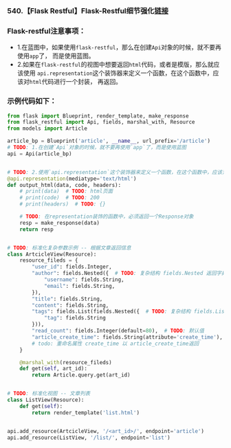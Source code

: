 ### 540.【Flask Restful】Flask-Restful细节强化[链接](http://wangkaixiang.cn/python-flask/di-shi-si-zhang-ff1a-flask/di-er-jie-ff1a-flask-restful-cha-jian.html)

### Flask-restful注意事项：
* 1.在蓝图中，如果使用`flask-restful`，那么在创建`Api`对象的时候，就不要再使用`app`了，
    而是使用蓝图。
* 2.如果在`flask-restful`的视图中想要返回`html`代码，或者是模版，那么就应该使用
    `api.representation`这个装饰器来定义一个函数，在这个函数中，应该对`html`代码进行一个封装，
    再返回。
    
### 示例代码如下：
```python
from flask import Blueprint, render_template, make_response
from flask_restful import Api, fields, marshal_with, Resource
from models import Article

article_bp = Blueprint('article', __name__, url_prefix='/article')
# TODO: 1.在创建`Api`对象的时候，就不要再使用`app`了，而是使用蓝图
api = Api(article_bp)


# TODO: 2.使用`api.representation`这个装饰器来定义一个函数，在这个函数中，应该对`html`代码进行一个封装，再返回。
@api.representation(mediatype='text/html')
def output_html(data, code, headers):
    # print(data)  # TODO: html页面
    # print(code)  # TODO: 200
    # print(headers)  # TODO: {}

    # TODO: 在representation装饰的函数中，必须返回一个Response对象
    resp = make_response(data)
    return resp


# TODO: 标准化复杂参数示例 -- 根据文章返回信息
class ArtcicleView(Resource):
    resource_fileds = {
        "user_id": fields.Integer,
        "author": fields.Nested({  # TODO: 复杂结构 fields.Nested 返回字典
            "username": fields.String,
            "email": fields.String,
        }),
        "title": fields.String,
        "content": fields.String,
        "tags": fields.List(fields.Nested({  # TODO: 复杂结构 fields.List 返回列表
            "tag": fields.String
        })),
        "read_count": fields.Integer(default=80),  # TODO: 默认值
        "article_create_time": fields.String(attribute='create_time'),
        # todo: 重命名属性 create_time 以 article_create_time返回
    }

    @marshal_with(resource_fileds)
    def get(self, art_id):
        return Article.query.get(art_id)


# TODO: 标准化视图 -- 文章列表
class ListView(Resource):
    def get(self):
        return render_template('list.html')


api.add_resource(ArtcicleView, '/<art_id>/', endpoint='article')
api.add_resource(ListView, '/list/', endpoint='list')
```